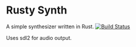 # Rusty Synth

A simple synthesizer written in Rust. [![Build Status](https://travis-ci.org/shybyte/rusty-synth.svg?branch=master)](https://travis-ci.org/shybyte/rusty-synth)

Uses sdl2 for audio output.